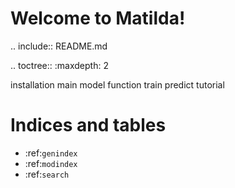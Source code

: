 

Welcome to Matilda!
========================================

.. include:: README.md
   



.. toctree::
   :maxdepth: 2


   installation
   main
   model
   function
   train
   predict
   tutorial

Indices and tables
==================

* :ref:`genindex`
* :ref:`modindex`
* :ref:`search`
